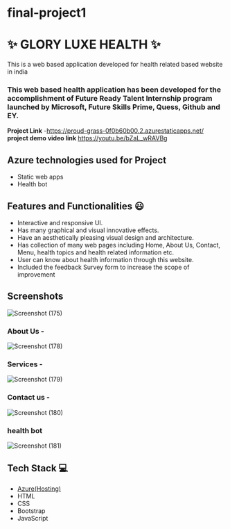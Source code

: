 # final-project1
# ✨ GLORY LUXE HEALTH ✨

This is a web based application developed for health related based website in india

### This web based health application has been developed for the accomplishment of Future Ready Talent Internship program launched by Microsoft, Future Skills Prime, Quess, Github and EY.


**Project Link** -https://proud-grass-0f0b60b00.2.azurestaticapps.net/
**project demo video link** https://youtu.be/bZaL_wRAVBg
 

## Azure technologies used for Project

- Static web apps
- Health bot

## Features and Functionalities 😃

- Interactive and responsive UI.
- Has many graphical and visual innovative effects.
- Have an aesthetically pleasing visual design and architecture.
- Has collection of many web pages including Home, About Us, Contact, Menu, health topics and health related information etc.
- User can know about health information through this website.
- Included the feedback Survey form to increase the scope of improvement 

## Screenshots


![Screenshot (175)](https://user-images.githubusercontent.com/112705177/203326447-b2c6950e-3dd0-45ef-ab77-eac542a4ff59.png)

  
  

### About Us -
 
![Screenshot (178)](https://user-images.githubusercontent.com/112705177/203326734-f417e38f-1765-4e48-ae4e-8cb5f029053e.png)


### Services -

![Screenshot (179)](https://user-images.githubusercontent.com/112705177/203326813-a8682e64-d209-4617-9e90-8ef0a37bd023.png)


### Contact us -

![Screenshot (180)](https://user-images.githubusercontent.com/112705177/203326900-9ae38693-424e-4f6d-9f8a-1225506226bb.png)


### health bot

![Screenshot (181)](https://user-images.githubusercontent.com/112705177/203327000-63a30e09-cdb0-4472-af0e-e6a84280fabb.png)



## Tech Stack 💻

- [Azure(Hosting)](https://azure.microsoft.com/en-in/features/azure-portal/)
- HTML
- CSS
- Bootstrap
- JavaScript
